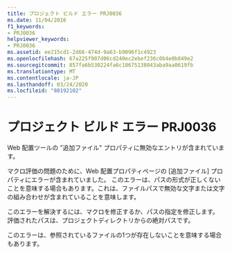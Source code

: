 ```yaml
---
title: プロジェクト ビルド エラー PRJ0036
ms.date: 11/04/2016
f1_keywords:
- PRJ0036
helpviewer_keywords:
- PRJ0036
ms.assetid: ee215cd1-2d66-474d-9a63-b9096f1c4923
ms.openlocfilehash: 67a225f907d06cd240ec2ebef236c0b4e0b849e2
ms.sourcegitcommit: 857fa6b530224fa6c18675138043aba9aa0619fb
ms.translationtype: MT
ms.contentlocale: ja-JP
ms.lasthandoff: 03/24/2020
ms.locfileid: "80192102"
---
```

# <a name="project-build-error-prj0036"></a>プロジェクト ビルド エラー PRJ0036

Web 配置ツールの "追加ファイル" プロパティに無効なエントリが含まれています。

マクロ評価の問題のために、Web 配置プロパティページの [追加ファイル] プロパティにエラーが含まれていました。 このエラーは、パスの形式が正しくないことを意味する場合もあります。これは、ファイルパスで無効な文字または文字の組み合わせが含まれていることを意味します。

このエラーを解決するには、マクロを修正するか、パスの指定を修正します。 評価されたパスは、プロジェクトディレクトリからの絶対パスです。

このエラーは、参照されているファイルの1つが存在しないことを意味する場合もあります。

